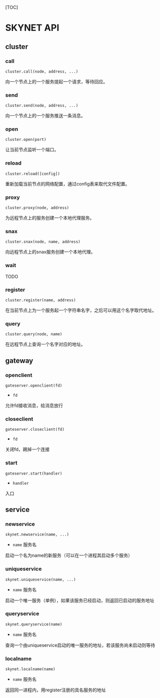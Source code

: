 [TOC]

# SKYNET API



## cluster

### call

`cluster.call(node, address, ...)` 

向一个节点上的一个服务提起一个请求，等待回应。

### send

`cluster.send(node, address, ...)`

向一个节点上的一个服务推送一条消息。

### open

`cluster.open(port)` 

让当前节点监听一个端口。

### reload

`cluster.reload([config])` 

重新加载当前节点的网络配置，通过config表来取代文件配置。

### proxy

`cluster.proxy(node, address)` 

为远程节点上的服务创建一个本地代理服务。

### snax

`cluster.snax(node, name, address)` 

向远程节点上的snax服务创建一个本地代理。

### wait

TODO

### register

`cluster.register(name, address)` 

在当前节点上为一个服务起一个字符串名字，之后可以用这个名字取代地址。

### query

`cluster.query(node, name)` 

在远程节点上查询一个名字对应的地址。



## gateway

### openclient

`gateserver.openclient(fd)`

- `fd`

允许fd接收消息，给消息放行

### closeclient

`gateserver.closeclient(fd)`

- `fd`

关闭fd，踢掉一个连接

### start

`gateserver.start(handler)`

- `handler`

入口



## service

### newservice

`skynet.newservice(name, ...)`

- `name` 服务名

启动一个名为name的新服务（可以在一个进程其启动多个服务）

### uniqueservice

`skynet.uniqueservice(name, ...)`

- `name` 服务名

启动一个唯一服务（单例），如果该服务已经启动，则返回已启动的服务地址

### queryservice

`skynet.queryservice(name)`

- `name` 服务名

查询一个由uniqueservice启动的唯一服务的地址，若该服务尚未启动则等待

### localname

`skynet.localname(name)`

- `name` 服务名

返回同一进程内，用register注册的具名服务的地址
